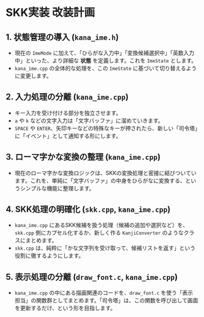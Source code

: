 # SKK実装 改装計画

## 1. 状態管理の導入 (`kana_ime.h`)

-   現在の `ImeMode` に加えて、「ひらがな入力中」「変換候補選択中」「英数入力中」といった、より詳細な **状態** を定義します。これを `ImeState` とします。
-   `kana_ime.cpp` の全体的な処理を、この `ImeState` に基づいて切り替えるように変更します。

## 2. 入力処理の分離 (`kana_ime.cpp`)

-   キー入力を受け付ける部分を独立させます。
-   `a` や `k` などの文字入力は「文字バッファ」に溜めていきます。
-   `SPACE` や `ENTER`、矢印キーなどの特殊なキーが押されたら、新しい「司令塔」に「イベント」として通知する形にします。

## 3. ローマ字かな変換の整理 (`kana_ime.cpp`)

-   現在のローマ字かな変換ロジックは、SKKの変換処理と密接に結びついています。これを、単純に「文字バッファ」の中身をひらがなに変換する、というシンプルな機能に整理します。

## 4. SKK処理の明確化 (`skk.cpp`, `kana_ime.cpp`)

-   `kana_ime.cpp` にあるSKK候補を扱う処理（候補の追加や選択など）を、`skk.cpp` 側にカプセル化するか、新しく作る `KanjiConverter` のようなクラスにまとめます。
-   `skk.cpp` は、純粋に「かな文字列を受け取って、候補リストを返す」という役割に徹するようにします。

## 5. 表示処理の分離 (`draw_font.c`, `kana_ime.cpp`)

-   `kana_ime.cpp` の中にある描画関連のコードを、`draw_font.c` を使う「表示担当」の関数群としてまとめます。「司令塔」は、この関数を呼び出して画面を更新するだけ、という形を目指します。
